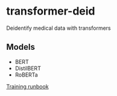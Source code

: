 # transformer-deid
Deidentify medical data with transformers

## Models
- BERT
- DistilBERT
- RoBERTa

[Training runbook](./training_notebook_runbook.md)
